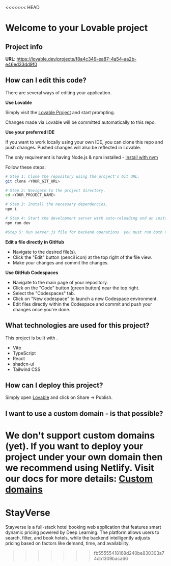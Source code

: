 <<<<<<< HEAD
# Welcome to your Lovable project

## Project info

**URL**: https://lovable.dev/projects/f8a4c349-ea87-4a54-aa2b-e46ed33dd9f0

## How can I edit this code?

There are several ways of editing your application.

**Use Lovable**

Simply visit the [Lovable Project](https://lovable.dev/projects/f8a4c349-ea87-4a54-aa2b-e46ed33dd9f0) and start prompting.

Changes made via Lovable will be committed automatically to this repo.

**Use your preferred IDE**

If you want to work locally using your own IDE, you can clone this repo and push changes. Pushed changes will also be reflected in Lovable.

The only requirement is having Node.js & npm installed - [install with nvm](https://github.com/nvm-sh/nvm#installing-and-updating)

Follow these steps:

```sh
# Step 1: Clone the repository using the project's Git URL.
git clone <YOUR_GIT_URL>

# Step 2: Navigate to the project directory.
cd <YOUR_PROJECT_NAME>

# Step 3: Install the necessary dependencies.
npm i

# Step 4: Start the development server with auto-reloading and an instant preview.
npm run dev

#Step 5: Run server.js file for backend operations  you must run both to get registration and  login working
```



**Edit a file directly in GitHub**

- Navigate to the desired file(s).
- Click the "Edit" button (pencil icon) at the top right of the file view.
- Make your changes and commit the changes.

**Use GitHub Codespaces**

- Navigate to the main page of your repository.
- Click on the "Code" button (green button) near the top right.
- Select the "Codespaces" tab.
- Click on "New codespace" to launch a new Codespace environment.
- Edit files directly within the Codespace and commit and push your changes once you're done.

## What technologies are used for this project?

This project is built with .

- Vite
- TypeScript
- React
- shadcn-ui
- Tailwind CSS

## How can I deploy this project?

Simply open [Lovable](https://lovable.dev/projects/f8a4c349-ea87-4a54-aa2b-e46ed33dd9f0) and click on Share -> Publish.

## I want to use a custom domain - is that possible?

We don't support custom domains (yet). If you want to deploy your project under your own domain then we recommend using Netlify. Visit our docs for more details: [Custom domains](https://docs.lovable.dev/tips-tricks/custom-domain/)
=======
# StayVerse
Stayverse is a full-stack hotel booking web application that features smart dynamic pricing powered by Deep Learning. The platform allows users to search, filter, and book hotels, while the backend intelligently adjusts pricing based on factors like demand, time, and availability.
>>>>>>> fb55555418168d240be830303a74cb1309baca66
